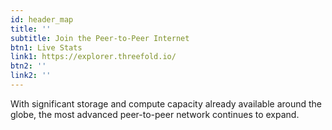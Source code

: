```yaml
---
id: header_map
title: ''
subtitle: Join the Peer-to-Peer Internet
btn1: Live Stats
link1: https://explorer.threefold.io/
btn2: ''
link2: ''
---
```


With significant storage and compute capacity already available around the globe, the most advanced peer-to-peer network continues to expand.
